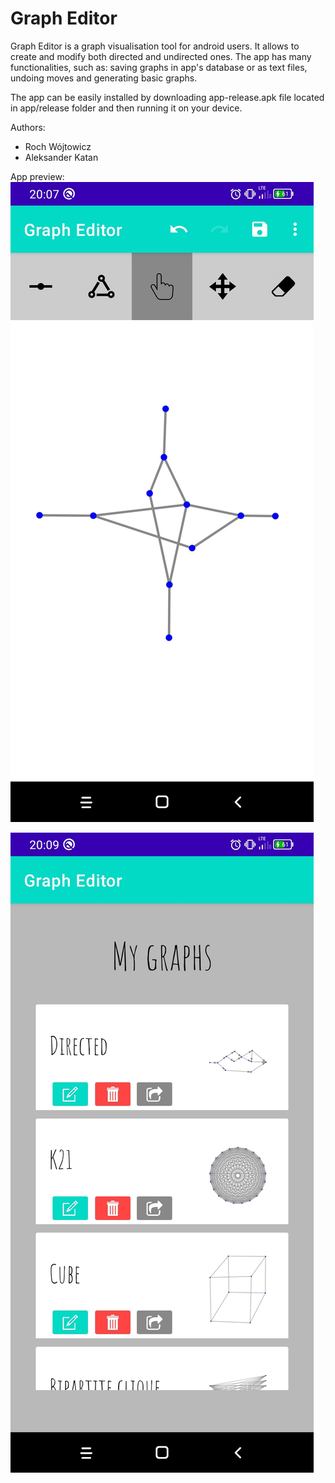 # Graph Editor

Graph Editor is a graph visualisation tool for android users. It allows to create and modify both directed and undirected ones. The app has many functionalities, such as: saving graphs in app's database or as text files, undoing moves and generating basic graphs.

The app can be easily installed by downloading app-release.apk file located in app/release folder and then running it on your device.

Authors:

- Roch Wójtowicz
- Aleksander Katan

App preview:  
![App](/images/Screenshot_1.jpg)

![App](/images/Screenshot_2.jpg)
